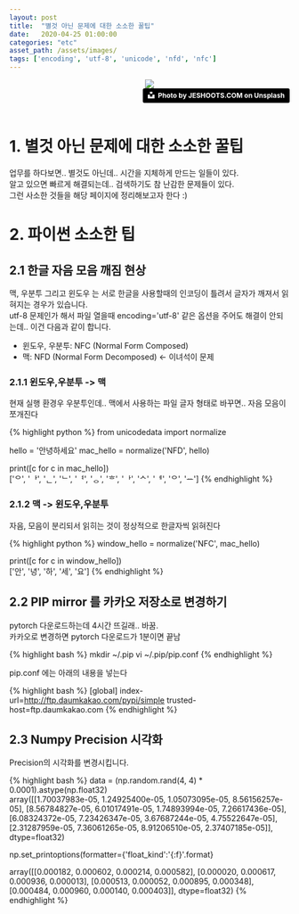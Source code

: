 ```yaml
---
layout: post
title:  "별것 아닌 문제에 대한 소소한 꿀팁"
date:   2020-04-25 01:00:00
categories: "etc"
asset_path: /assets/images/
tags: ['encoding', 'utf-8', 'unicode', 'nfd', 'nfc']
---
```


<header>
    <img src="{{ page.asset_path }}problem-bg.jpg" class="img-responsive img-rounded img-fluid center">
    <div style="text-align:right">
    <a style="background-color:black;color:white;text-decoration:none;padding:4px 6px;font-family:-apple-system, BlinkMacSystemFont, &quot;San Francisco&quot;, &quot;Helvetica Neue&quot;, Helvetica, Ubuntu, Roboto, Noto, &quot;Segoe UI&quot;, Arial, sans-serif;font-size:12px;font-weight:bold;line-height:1.2;display:inline-block;border-radius:3px" href="https://unsplash.com/photos/-2vD8lIhdnw" target="_blank" rel="noopener noreferrer" title="Download free do whatever you want high-resolution photos from Nathan Dumlao"><span style="display:inline-block;padding:2px 3px"><svg xmlns="http://www.w3.org/2000/svg" style="height:12px;width:auto;position:relative;vertical-align:middle;top:-2px;fill:white" viewBox="0 0 32 32"><title>unsplash-logo</title><path d="M10 9V0h12v9H10zm12 5h10v18H0V14h10v9h12v-9z"></path></svg></span><span style="display:inline-block;padding:2px 3px">Photo by JESHOOTS.COM on Unsplash</span></a>
    </div>
    
    
</header>

# 1. 별것 아닌 문제에 대한 소소한 꿀팁

업무를 하다보면.. 별것도 아닌데.. 시간을 지체하게 만드는 일들이 있다. <br>
알고 있으면 빠르게 해결되는데.. 검색하기도 참 난감한 문제들이 있다. <br>
그런 사소한 것들을 해당 페이지에 정리해보고자 한다 :)

# 2. 파이썬 소소한 팁 

## 2.1 한글 자음 모음 깨짐 현상 

맥, 우분투 그리고 윈도우 는 서로 한글을 사용할때의 인코딩이 틀려서 글자가 깨져서 읽혀지는 경우가 있습니다. <br>
utf-8 문제인가 해서 파일 열을때 encoding='utf-8' 같은 옵션을 주어도 해결이 안되는데.. 이건 다음과 같이 합니다. 

 - 윈도우, 우분투: NFC (Normal Form Composed) 
 - 맥: NFD (Normal Form Decomposed) <- 이녀석이 문제
 
### 2.1.1 윈도우,우분투 -> 맥

현재 실행 환경우 우분투인데..
맥에서 사용하는 파일 글자 형태로 바꾸면.. 자음 모음이 쪼개진다  
 
{% highlight python %}
from unicodedata import normalize
 
hello = '안녕하세요'
mac_hello = normalize('NFD', hello)

print([c for c in mac_hello])                                                                                                             
['ᄋ', 'ᅡ', 'ᆫ', 'ᄂ', 'ᅧ', 'ᆼ', 'ᄒ', 'ᅡ', 'ᄉ', 'ᅦ', 'ᄋ', 'ᅭ']
{% endhighlight %} 


### 2.1.2 맥 -> 윈도우,우분투

자음, 모음이 분리되서 읽히는 것이 정상적으로 한글자씩 읽혀진다 

{% highlight python %}
window_hello = normalize('NFC', mac_hello)              

print([c for c in window_hello])                                                                                                          
['안', '녕', '하', '세', '요']
{% endhighlight %} 


## 2.2 PIP mirror 를 카카오 저장소로 변경하기

pytorch 다운로드하는데 4시간 뜨길래.. 바꿈. <br>
카카오로 변경하면 pytorch 다운로드가 1분이면 끝남

{% highlight bash %}
mkdir ~/.pip
vi ~/.pip/pip.conf
{% endhighlight %}

pip.conf 에는 아래의 내용을 넣는다

{% highlight bash %}
[global]
index-url=http://ftp.daumkakao.com/pypi/simple
trusted-host=ftp.daumkakao.com
{% endhighlight %}


## 2.3 Numpy Precision 시각화

Precision의 시각화를 변경시킵니다. 

{% highlight bash %}
data = (np.random.rand(4, 4) * 0.0001).astype(np.float32)                                                                                  
array([[1.70037983e-05, 1.24925400e-05, 1.05073095e-05, 8.56156257e-05],
       [8.56784827e-05, 6.01017491e-05, 1.74893994e-05, 7.26617436e-05],
       [6.08324372e-05, 7.23426347e-05, 3.67687244e-05, 4.75522647e-05],
       [2.31287959e-05, 7.36061265e-05, 8.91206510e-05, 2.37407185e-05]],
      dtype=float32)

np.set_printoptions(formatter={'float_kind':'{:f}'.format}

array([[0.000182, 0.000602, 0.000214, 0.000582],
       [0.000020, 0.000617, 0.000936, 0.000013],
       [0.000513, 0.000052, 0.000895, 0.000348],
       [0.000484, 0.000960, 0.000140, 0.000403]], dtype=float32)
{% endhighlight %}
